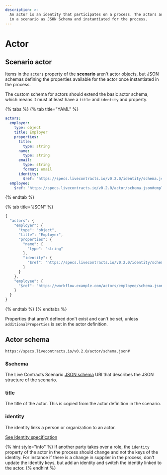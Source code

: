 ```yaml
---
description: >-
  An actor is an identity that participates on a process. The actors are defined
  in a scenario as JSON Schema and instantiated for the process.
---
```


# Actor

## Scenario actor

Items in the `actors` property of the **scenario** aren't actor objects, but JSON schemas defining the properties available for the actor once instantiated in the process.

The custom schema for actors should extend the basic actor schema, which means it must at least have a `title` and `identity` and property.

{% tabs %}
{% tab title="YAML" %}
```yaml
actors:
  employer:
    type: object
    title: Employer
    properties:
      title:
        type: string
      name:
        type: string
      email:
        type: string
        format: email
      identity:
        $ref: "https://specs.livecontracts.io/v0.2.0/identity/schema.json#"
  employee:
    $ref: "https://specs.livecontracts.io/v0.2.0/actor/schema.json#employee"
```
{% endtab %}

{% tab title="JSON" %}
```javascript
{
  "actors": {
    "employer": {
      "type": "object",
      "title": "Employer",
      "properties": {
        "name": {
          "type": "string"
        },
        "identity": {
          "$ref": "https://specs.livecontracts.io/v0.2.0/identity/schema.json#"
        }        
      }
    },
    "employee": {
      "$ref": "https://workflow.example.com/actors/employee/schema.json#"
    }
  }
}
```
{% endtab %}
{% endtabs %}

Properties that aren't defined don't exist and can't be set, unless `additionalProperties` is set in the actor definition.

## Actor schema

`https://specs.livecontracts.io/v0.2.0/actor/schema.json#`

### $schema

The Live Contracts Scenario [JSON schema](http://json-schema.org) URI that describes the JSON structure of the scenario.

### title

The title of the actor. This is copied from the actor definition in the scenario.

### identity

The identity links a person or organization to an actor.

[See Identity specification](actor.md)

{% hint style="info" %}
If another party takes over a role, the `identity` property of the actor in the process should change and not the keys of the identity. For instance if there is a change in supplier in the process, don't update the identity keys, but add an identity and switch the identity linked to the actor.
{% endhint %}

